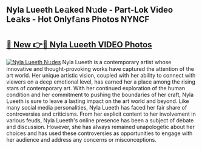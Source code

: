 ## Nyla Lueeth Le𝚊ked N𝚞de - Part-Lok Video Le𝚊ks - Hot Onlyf𝚊ns Photos NYNCF

# <h2><a href="http://ab16801.deff.icu/?id=Nyla+Lueeth">🔗 New 👉🔴 Nyla Lueeth VIDEO Photos</a></h2>

[![Nyla Lueeth N𝚞des](https://i.imgur.com/rIISA9y.gif)](http://ab16801.deff.icu/?id=Nyla+Lueeth)
Nyla Lueeth is a contemporary artist whose innovative and thought-provoking works have captured the attention of the art world. Her unique artistic vision, coupled with her ability to connect with viewers on a deep emotional level, has earned her a place among the rising stars of contemporary art. With her continued exploration of the human condition and her commitment to pushing the boundaries of her craft, Nyla Lueeth is sure to leave a lasting impact on the art world and beyond. Like many social media personalities, Nyla Lueeth has faced her fair share of controversies and criticisms. From her explicit content to her involvement in various feuds, Nyla Lueeth's online presence has been a subject of debate and discussion. However, she has always remained unapologetic about her choices and has used these controversies as opportunities to engage with her audience and address any concerns or misconceptions.
